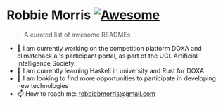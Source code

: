 # Robbie Morris [![Awesome](https://cdn.jsdelivr.net/gh/sindresorhus/awesome@d7305f38d29fed78fa85652e3a63e154dd8e8829/media/badge.svg)](https://github.com/robbiebmorris/robbiebmorris#readme)
> A curated list of awesome READMEs

- 🔭 I am currently working on the competition platform DOXA and climatehack.ai's participant portal, as part of the UCL Artificial Intelligence Society.
- 🌱 I am currently learning Haskell in university and Rust for DOXA
- 💬 I am looking to find more opportunities to participate in developing new technologies
- 📫 How to reach me: robbiebmorris@gmail.com

<!--
**robbiebmorris/robbiebmorris** is a ✨ _special_ ✨ repository because its `README.md` (this file) appears on your GitHub profile.

Here are some ideas to get you started:

- 🔭 I’m currently working on ...
- 🌱 I’m currently learning ...
- 👯 I’m looking to collaborate on ...
- 🤔 I’m looking for help with ...
- 💬 Ask me about ...
- 📫 How to reach me: ...
- 😄 Pronouns: ...
- ⚡ Fun fact: ...
-->
